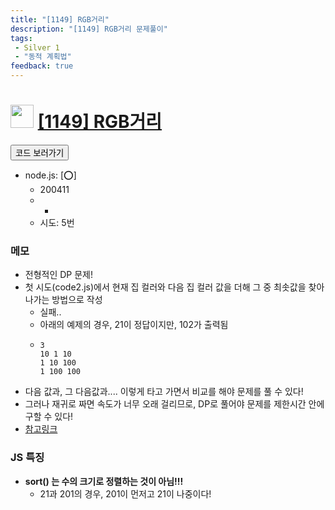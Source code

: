 ```yaml
---
title: "[1149] RGB거리"
description: "[1149] RGB거리 문제풀이"
tags: 
 - Silver 1
 - "동적 계획법"
feedback: true
---
```

<h1><img src="https://doky.space/assets/icpclev/s1.svg" height="37px"> <a href="http://icpc.me/1149" target="_blank">[1149] RGB거리</a></h1>

<a href="https://github.com/DokySp/acmicpc-practice/tree/master/1149"><button class="btn btn-info">코드 보러가기</button></a>

- node.js: [:o:]
  - 200411
  - -
  - 시도: 5번

### 메모
 - 전형적인 DP 문제!
 - 첫 시도(code2.js)에서 현재 집 컬러와 다음 집 컬러 값을 더해 그 중 최솟값을 찾아나가는 방법으로 작성
   - 실패..
   - 아래의 예제의 경우, 21이 정답이지만, 102가 출력됨
   - ```
     3
     10 1 10
     1 10 100
     1 100 100
     ```
 - 다음 값과, 그 다음값과.... 이렇게 타고 가면서 비교를 해야 문제를 풀 수 있다!
 - 그러나 재귀로 짜면 속도가 너무 오래 걸리므로, DP로 풀어야 문제를 제한시간 안에 구할 수 있다!
 - [참고링크](https://mingyeongun-dev.tistory.com/30)

### JS 특징
 - **sort() 는 수의 크기로 정렬하는 것이 아님!!!**
   - 21과 201의 경우, 201이 먼저고 21이 나중이다!

